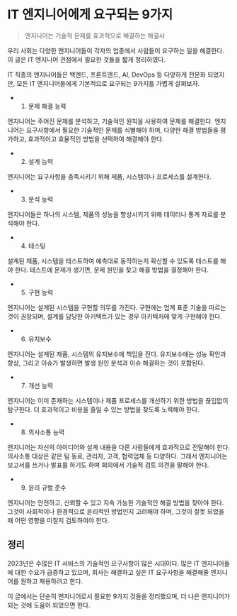 # IT 엔지니어에게 요구되는 9가지

> 엔지니어는 기술적 문제를 효과적으로 해결하는 해결사

우리 사회는 다양한 엔지니어들이 각자의 업종에서 사람들이 요구하는 일을 해결한다. 이 글은 IT 엔지니어 관점에서 필요한 것들을 짧게 정리하였다.

IT 직종의 엔지니어들은 백엔드, 프론트엔드, AI, DevOps 등 다양하게 전문화 되었지만, 모든 IT 엔지니어들에게 기본적으로 요구되는 9가지를 가볍게 살펴보자.

- 1. 문제 해결 능력

엔지니어는 주어진 문제를 분석하고, 기술적인 원칙을 사용하여 문제를 해결한다. 엔지니어는 요구사항에서 필요한 기술적인 문제를 식별해야 하며, 다양한 해결 방법들을 평가하고, 효과적이고 효율적인 방법을 선택하여 해결해야 한다.

- 2. 설계 능력

엔지니어는 요구사항을 충족시키기 위해 제품, 시스템이나 프로세스를 설계한다.

- 3. 분석 능력

엔지니어들은 하나의 시스템, 제품의 성능을 향상시키기 위해 데이터나 통계 자료를 분석해야 한다.

- 4. 테스팅

설계된 제품, 시스템을 테스트하여 예측대로 동작하는지 확신할 수 있도록 테스트를 해야 한다. 테스트에 문제가 생기면, 문제 원인을 찾고 해결 방법을 결정해야 한다.

- 5. 구현 능력

엔지니어는 설계된 시스템을 구현할 의무를 가진다. 구현에는 업계 표준 기술을 따르는 것이 권장되며, 설계를 담당한 아키텍트가 있는 경우 아키텍처에 맞게 구현해야 한다.

- 6. 유지보수

엔지니어는 설계된 제품, 시스템의 유지보수에 책임을 진다. 유지보수에는 성능 확인과 향상, 그리고 이슈가 발생하면 발생 원인 분석과 이슈 해결하는 것이 포함된다.

- 7. 개선 능력

엔지니어는 이미 존재하는 시스템이나 제품 프로세스를 개선하기 위한 방법을 끊임없이 탐구한다. 더 효과적이고 비용을 줄일 수 있는 방법을 찾도록 노력해야 한다.

- 8. 의사소통 능력

엔지니어는 자신의 아이디어와 설계 내용을 다른 사람들에게 효과적으로 전달해야 한다. 의사소통 대상은 같은 팀 동료, 관리자, 고객, 협력업체 등 다양하다. 그래서 엔지니어는 보고서를 쓰거나 발표를 하기도 하며 회의에서 기술적 검토 의견을 말해야 한다.

- 9. 윤리 규범 준수

엔지니어는 안전하고, 신뢰할 수 있고 지속 가능한 기술적인 해결 방법을 찾아야 한다. 그것이 사회적이나 환경적으로 윤리적인 방법인지 고려해야 하며, 그것이 잘못 되었을 때 어떤 영향을 미칠지 검토하여야 한다.

## 정리

2023년은 수많은 IT 서비스의 기술적인 요구사항이 많은 시대이다. 많은 IT 엔지니어들에 대한 수요가 급증하고 있으며, 회사는 해결하고 싶은 IT 요구사항을 해결해줄 엔지니어를 원하고 채용하려고 한다.

이 글에서는 단순히 엔지니어로서 필요한 9가지 것들을 정리했으며, 더 나은 엔지니어가 되는 것에 도움이 되었으면 한다.
